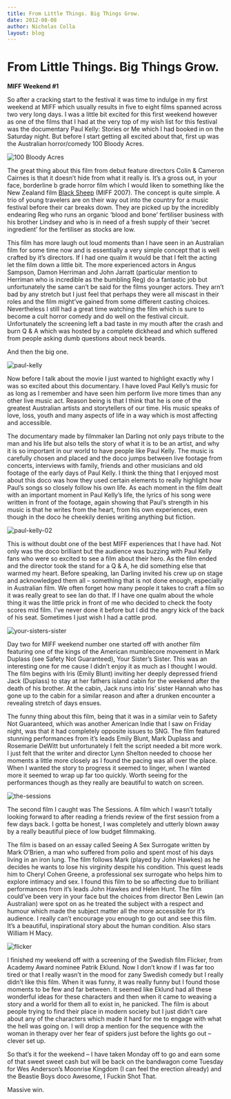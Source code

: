 ```yaml
---
title: From Little Things. Big Things Grow.
date: 2012-08-08
author: Nicholas Colla
layout: blog
---
```

# From Little Things. Big Things Grow.

**MIFF Weekend #1**

So after a cracking start to the festival it was time to indulge in my first weekend at MIFF which usually results in five to eight films spanned across two very long days. I was a little bit excited for this first weekend however as one of the films that I had at the very top of my wish list for this festival was the documentary Paul Kelly: Stories or Me which I had booked in on the Saturday night. But before I start getting all excited about that, first up was the Australian horror/comedy 100 Bloody Acres.

![](/static/blog/08-100-Bloody-Acres.jpg "100 Bloody Acres")

The great thing about this film from debut feature directors Colin & Cameron Cairnes is that it doesn’t hide from what it really is. It’s a gross out, in your face, borderline b grade horror film which I would liken to something like the New Zealand film [Black Sheep](./../2007/08/21/black-sheep/) (MIFF 2007). The concept is quite simple. A trio of young travelers are on their way out into the country for a music festival before their car breaks down. They are picked up by the incredibly endearing Reg who runs an organic ‘blood and bone’ fertiliser business with his brother Lindsey and who is in need of a fresh supply of their ‘secret ingredient’ for the fertiliser as stocks are low.

This film has more laugh out loud moments than I have seen in an Australian film for some time now and is essentially a very simple concept that is well crafted by it’s directors. If I had one qualm it would be that I felt the acting let the film down a little bit. The more experienced actors in Angus Sampson, Damon Herriman and John Jarratt (particular mention to Herriman who is incredible as the bumbling Reg) do a fantastic job but unfortunately the same can’t be said for the films younger actors. They arn’t bad by any stretch but I just feel that perhaps they were all miscast in their roles and the film might’ve gained from some different casting choices. Nevertheless I still had a great time watching the film which is sure to become a cult horror comedy and do well on the festival circuit. Unfortunately the screening left a bad taste in my mouth after the crash and burn Q & A which was hosted by a complete dickhead and which suffered from people asking dumb questions about neck beards.

And then the big one.

![](/static/blog/08-paul-kelly-590x230.jpg "paul-kelly")

Now before I talk about the movie I just wanted to highlight exactly why I was so excited about this documentary. I have loved Paul Kelly’s music for as long as I remember and have seen him perform live more times than any other live music act. Reason being is that I think that he is one of the greatest Australian artists and storytellers of our time. His music speaks of love, loss, youth and many aspects of life in a way which is most affecting and accessible.

The documentary made by filmmaker Ian Darling not only pays tribute to the man and his life but also tells the story of what it is to be an artist, and why it is so important in our world to have people like Paul Kelly. The music is carefully chosen and placed and the doco jumps between live footage from concerts, interviews with family, friends and other musicians and old footage of the early days of Paul Kelly. I think the thing that I enjoyed most about this doco was how they used certain elements to really highlight how Paul’s songs so closely follow his own life. As each moment in the film dealt with an important moment in Paul Kelly’s life, the lyrics of his song were written in front of the footage, again showing that Paul’s strength in his music is that he writes from the heart, from his own experiences, even though in the doco he cheekily denies writing anything but fiction.

![](/static/blog/08-paul-kelly-02-590x393.jpg "paul-kelly-02")

This is without doubt one of the best MIFF experiences that I have had. Not only was the doco brilliant but the audience was buzzing with Paul Kelly fans who were so excited to see a film about their hero. As the film ended and the director took the stand for a Q & A, he did something else that warmed my heart. Before speaking, Ian Darling invited his crew up on stage and acknowledged them all – something that is not done enough, especially in Australian film. We often forget how many people it takes to craft a film so it was really great to see Ian do that. If I have one qualm about the whole thing it was the little prick in front of me who decided to check the footy scores mid film. I’ve never done it before but I did the angry kick of the back of his seat. Sometimes I just wish I had a cattle prod.

![](/static/blog/08-your-sisters-sister.jpg "your-sisters-sister")

Day two for MIFF weekend number one started off with another film featuring one of the kings of the American mumblecore movement in Mark Duplass (see Safety Not Guaranteed), Your Sister’s Sister. This was an interesting one for me cause I didn’t enjoy it as much as I thought I would. The film begins with Iris (Emily Blunt) inviting her deeply depressed friend Jack (Duplass) to stay at her fathers island cabin for the weekend after the death of his brother. At the cabin, Jack runs into Iris’ sister Hannah who has gone up to the cabin for a similar reason and after a drunken encounter a revealing stretch of days ensues.

The funny thing about this film, being that it was in a similar vein to Safety Not Guaranteed, which was another American Indie that I saw on Friday night, was that it had completely opposite issues to SNG. The film featured stunning performances from it’s leads Emily Blunt, Mark Duplass and Rosemarie DeWitt but unfortunately I felt the script needed a bit more work. I just felt that the writer and director Lynn Shelton needed to choose her moments a little more closely as I found the pacing was all over the place. When I wanted the story to progress it seemed to linger, when I wanted more it seemed to wrap up far too quickly. Worth seeing for the performances though as they really are beautiful to watch on screen.

![](/static/blog/08-the-sessions-590x332.jpg "the-sessions")

The second film I caught was The Sessions. A film which I wasn’t totally looking forward to after reading a friends review of the first session from a few days back. I gotta be honest, I was completely and utterly blown away by a really beautiful piece of low budget filmmaking.

The film is based on an essay called Seeing A Sex Surrogate written by Mark O’Brien, a man who suffered from polio and spent most of his days living in an iron lung. The film follows Mark (played by John Hawkes) as he decides he wants to lose his virginity despite his condition. This quest leads him to Cheryl Cohen Greene, a professional sex surrogate who helps him to explore intimacy and sex. I found this film to be so affecting due to brilliant performances from it’s leads John Hawkes and Helen Hunt. The film could’ve been very in your face but the choices from director Ben Lewin (an Australian) were spot on as he treated the subject with a respect and humour which made the subject matter all the more accessible for it’s audience. I really can’t encourage you enough to go out and see this film. It’s a beautiful, inspirational story about the human condition. Also stars William H Macy.

![](/static/blog/08-flicker-590x332.jpg "flicker")

I finished my weekend off with a screening of the Swedish film Flicker, from Academy Award nominee Patrik Eklund. Now I don’t know if I was far too tired or that I really wasn’t in the mood for zany Swedish comedy but I really didn’t like this film. When it was funny, it was really funny but I found those moments to be few and far between. It seemed like Eklund had all these wonderful ideas for these characters and then when it came to weaving a story and a world for them all to exist in, he panicked. The film is about people trying to find their place in modern society but I just didn’t care about any of the characters which made it hard for me to engage with what the hell was going on. I will drop a mention for the sequence with the woman in therapy over her fear of spiders just before the lights go out – clever set up.

So that’s it for the weekend – I have taken Monday off to go and earn some of that sweet sweet cash but will be back on the bandwagon come Tuesday for Wes Anderson’s Moonrise Kingdom (I can feel the erection already) and the Beastie Boys doco Awesome, I Fuckin Shot That.

Massive win.